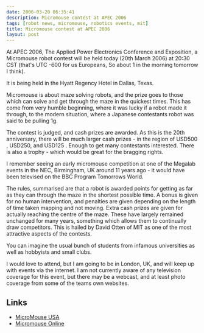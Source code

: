 ```yaml
---
date: 2006-03-20 06:35:41
description: Micromouse contest at APEC 2006
tags: [robot news, micromouse, robotics events, mit]
title: Micromouse contest at APEC 2006
layout: post
---
```

At APEC 2006, The Applied Power Electronics Conference and Exposition, a Micromouse robot contest will be held today (20th March 2006) at 20:30 CST (that's UTC -600 for us Europeans, So about 1 in the morning tomorrow I think).

It is being held in the Hyatt Regency Hotel in Dallas, Texas.

Micromouse is about maze solving robots, and the prize goes to those which can solve and get through the maze in the quickest times. This has come from very humble beginning, where it was lucky if a robot made it through, to the modern situation, where a Japanese contestants robot was said to be pulling 1g.

The contest is judged, and cash prizes are awarded. As this is the 20th anniversary, there will be much larger cash prizes - in the region of USD500 , USD250, and USD125 . Enough to get many contestants interested. There is also a trophy - which would be great for the bragging rights.

I remember seeing an early micromouse competition at one of the Megalab events in the NEC, Birmingham, UK around 11 years ago - it would have been televised on the BBC Program Tomorrows World.

The rules, summarised are that a robot is awarded points for getting as far as they can through the maze in the shortest possible time. A bonus is given for no human intervention, and penalties are given depending on the length of time taken mapping and not moving. Extra cash prizes are given for actually reaching the centre of the maze. These have largely remained unchanged for many years, something which allows them to continually draw competitors. This is hailed by David Otten of MIT as one of the most attractive aspects of the contests.

You can imagine the usual bunch of students from infamous universities as well as hobbyists and small clubs.

I would love to attend, but I am going to be in London, UK, and will keep up with events via the internet. I am not currently aware of any television coverage for this event, but there may be a webcast, and at least photo coverage from some of the teams own websites.

## Links

* [MicroMouse USA](http://micromouseusa.com/?p=2103)
* [Micromouse Online](http://www.micromouseonline.com/events/apec-2018-micromouse-contest/)
